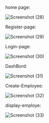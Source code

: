 home page:


![Screenshot (28)](https://github.com/user-attachments/assets/899adb8b-204e-48d4-bc2a-50f3c7bae3ca)

Register-page:

![Screenshot (29)](https://github.com/user-attachments/assets/4f12b3fe-cf16-4879-8e96-726b08da91a4)

Login-page:

![Screenshot (30)](https://github.com/user-attachments/assets/bfc5f3e3-528c-4902-a7bd-fbd7b372c8b0)

DashBord:


![Screenshot (31)](https://github.com/user-attachments/assets/60d20b9d-dbaa-43b6-b83a-2a2cb415bd1d)

Create-Employee:

![Screenshot (32)](https://github.com/user-attachments/assets/e165d8c6-38ed-45b6-b5b6-b02f4c89292a)

display-employe:

![Screenshot (33)](https://github.com/user-attachments/assets/79e16307-3445-46f5-825e-ef82228ad795)
